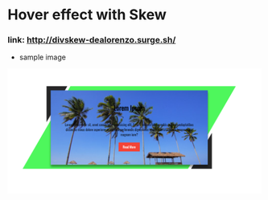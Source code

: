 # Hover effect with Skew

### link: http://divskew-dealorenzo.surge.sh/

* sample image

![alt-text](images/sample.png)
